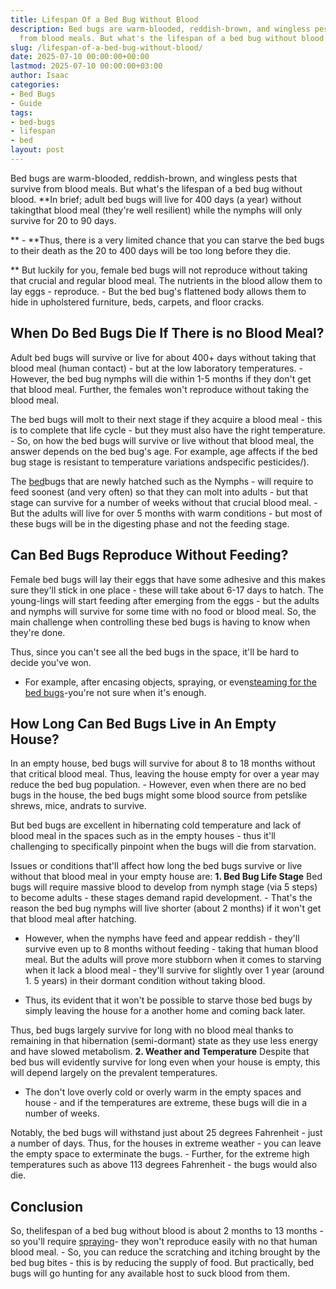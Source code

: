 ```yaml
---
title: Lifespan Of a Bed Bug Without Blood
description: Bed bugs are warm-blooded, reddish-brown, and wingless pests that survive
  from blood meals. But what's the lifespan of a bed bug without blood. In brief adult...
slug: /lifespan-of-a-bed-bug-without-blood/
date: 2025-07-10 00:00:00+00:00
lastmod: 2025-07-10 00:00:00+03:00
author: Isaac
categories:
- Bed Bugs
- Guide
tags:
- bed-bugs
- lifespan
- bed
layout: post
---
```

Bed bugs are warm-blooded, reddish-brown, and wingless pests that survive from blood meals. But what's the lifespan of a bed bug without blood. **In brief; adult bed bugs will live for 400 days (a year) without takingthat blood meal (they're well resilient) while the nymphs will only survive for 20 to 90 days.

** - **Thus, there is a very limited chance that you can starve the bed bugs to their death as the 20 to 400 days will be too long before they die.

** But luckily for you, female bed bugs will not reproduce without taking that crucial and regular blood meal. The nutrients in the blood allow them to lay eggs - reproduce. - But the bed bug's flattened body allows them to hide in upholstered furniture, beds, carpets, and floor cracks.

##  When Do Bed Bugs Die If There is no Blood Meal?

Adult bed bugs will survive or live for about 400+ days without taking that blood meal (human contact) - but at the low laboratory temperatures. - However, the bed bug nymphs will die within 1-5 months if they don't get that blood meal. Further, the females won't reproduce without taking the blood meal.

The bed bugs will molt to their next stage if they acquire a blood meal - this is to complete that life cycle - but they must also have the right temperature. - So, on how the bed bugs will survive or live without that blood meal, the answer depends on the bed bug's age. For example, age affects if the bed bug stage is resistant to temperature variations andspecific pesticides/).

The [bed](https://pestpolicy.com/baby-bed-bugs/)bugs that are newly hatched such as the Nymphs - will require to feed soonest (and very often) so that they can molt into adults - but that stage can survive for a number of weeks without that crucial blood meal. - But the adults will live for over 5 months with warm conditions - but most of these bugs will be in the digesting phase and not the feeding stage.

##  Can Bed Bugs Reproduce Without Feeding?

Female bed bugs will lay their eggs that have some adhesive and this makes sure they'll stick in one place - these will take about 6-17 days to hatch. The young-lings will start feeding after emerging from the eggs - but the adults and nymphs will survive for some time with no food or blood meal. So, the main challenge when controlling these bed bugs is having to know when they're done.

Thus, since you can't see all the bed bugs in the space, it'll be hard to decide you've won.

- For example, after encasing objects, spraying, or even[steaming for the bed bugs](https://pestpolicy.com/best-bed-bug-steamer/)-you're not sure when it's enough.

##  How Long Can Bed Bugs Live in An Empty House?

In an empty house, bed bugs will survive for about 8 to 18 months without that critical blood meal. Thus, leaving the house empty for over a year may reduce the bed bug population. - However, even when there are no bed bugs in the house, the bed bugs might some blood source from petslike shrews, mice, andrats to survive.

But bed bugs are excellent in hibernating cold temperature and lack of blood meal in the spaces such as in the empty houses - thus it'll challenging to specifically pinpoint when the bugs will die from starvation.

Issues or conditions that'll affect how long the bed bugs survive or live without that blood meal in your empty house are: **1. Bed Bug Life Stage** Bed bugs will require massive blood to develop from nymph stage (via 5 steps) to become adults - these stages demand rapid development. - That's the reason the bed bug nymphs will live shorter (about 2 months) if it won't get that blood meal after hatching.

- However, when the nymphs have feed and appear reddish - they'll survive even up to 8 months without feeding - taking that human blood meal. But the adults will prove more stubborn when it comes to starving when it lack a blood meal - they'll survive for slightly over 1 year (around 1. 5 years) in their dormant condition without taking blood.

- Thus, its evident that it won't be possible to starve those bed bugs by simply leaving the house for a another home and coming back later.

Thus, bed bugs largely survive for long with no blood meal thanks to remaining in that hibernation (semi-dormant) state as they use less energy and have slowed metabolism. **2. Weather and Temperature** Despite that bed bus will evidently survive for long even when your house is empty, this will depend largely on the prevalent temperatures.

- The don't love overly cold or overly warm in the empty spaces and house - and if the temperatures are extreme, these bugs will die in a number of weeks.

Notably, the bed bugs will withstand just about 25 degrees Fahrenheit - just a number of days. Thus, for the houses in extreme weather - you can leave the empty space to exterminate the bugs. - Further, for the extreme high temperatures such as above 113 degrees Fahrenheit - the bugs would also die.

##  Conclusion

So, thelifespan of a bed bug without blood is about 2 months to 13 months - so you'll require [spraying](https://pestpolicy.com/best-bed-bug-spray/)- they won't reproduce easily with no that human blood meal. - So, you can reduce the scratching and itching brought by the bed bug bites - this is by reducing the supply of food. But practically, bed bugs will go hunting for any available host to suck blood from them.
